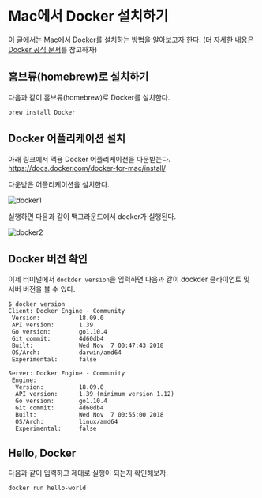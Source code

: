 # Mac에서 Docker 설치하기

이 글에서는 Mac에서 Docker를 설치하는 방법을 알아보고자 한다. (더 자세한 내용은 [Docker 공식 문서](https://docs.docker.com/get-started/)를 참고하자)

## 홈브류(homebrew)로 설치하기

다음과 같이 홈브류(homebrew)로 Docker를 설치한다. 

```
brew install Docker
```

## Docker 어플리케이션 설치

아래 링크에서 맥용 Docker 어플리케이션을 다운받는다. 
https://docs.docker.com/docker-for-mac/install/

다운받은 어플리케이션을 설치한다.

![docker1](https://user-images.githubusercontent.com/36276682/50847373-c912bc00-13b4-11e9-8d56-eefe56bcabf8.png)

실행하면 다음과 같이 백그라운드에서 docker가 실행된다.

![docker2](https://user-images.githubusercontent.com/36276682/50847384-cd3ed980-13b4-11e9-96da-4d8c3b9f7def.png)

## Docker 버전 확인

이제 터미널에서 `dockder version`을 입력하면 다음과 같이 dockder 클라이언트 및 서버 버전을 볼 수 있다. 
```
$ docker version
Client: Docker Engine - Community
 Version:           18.09.0
 API version:       1.39
 Go version:        go1.10.4
 Git commit:        4d60db4
 Built:             Wed Nov  7 00:47:43 2018
 OS/Arch:           darwin/amd64
 Experimental:      false

Server: Docker Engine - Community
 Engine:
  Version:          18.09.0
  API version:      1.39 (minimum version 1.12)
  Go version:       go1.10.4
  Git commit:       4d60db4
  Built:            Wed Nov  7 00:55:00 2018
  OS/Arch:          linux/amd64
  Experimental:     false
```

## Hello, Docker

다음과 같이 입력하고 제대로 실행이 되는지 확인해보자. 

```
docker run hello-world
```